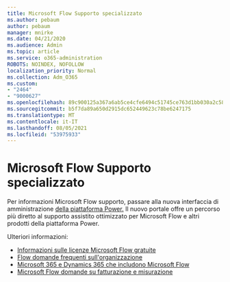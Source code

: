 ```yaml
---
title: Microsoft Flow Supporto specializzato
ms.author: pebaum
author: pebaum
manager: mnirke
ms.date: 04/21/2020
ms.audience: Admin
ms.topic: article
ms.service: o365-administration
ROBOTS: NOINDEX, NOFOLLOW
localization_priority: Normal
ms.collection: Adm_O365
ms.custom:
- "2464"
- "9000627"
ms.openlocfilehash: 89c900125a367a6ab5ce4cfe6494c51745ce763d1bb030a2c589a906525f21de
ms.sourcegitcommit: b5f7da89a650d2915dc652449623c78be6247175
ms.translationtype: MT
ms.contentlocale: it-IT
ms.lasthandoff: 08/05/2021
ms.locfileid: "53975933"
---
```

# <a name="microsoft-flow-specialized-support"></a>Microsoft Flow Supporto specializzato

Per informazioni Microsoft Flow supporto, passare alla nuova interfaccia di amministrazione [della piattaforma Power.](https://aka.ms/flowadminsupport) Il nuovo portale offre un percorso più diretto al supporto assistito ottimizzato per Microsoft Flow e altri prodotti della piattaforma Power.

Ulteriori informazioni:
- [Informazioni sulle licenze Microsoft Flow gratuite](https://go.microsoft.com/fwlink/?linkid=2095610)
- [Flow domande frequenti sull'organizzazione](https://go.microsoft.com/fwlink/?linkid=2072608)
- [Microsoft 365 e Dynamics 365 che includono Microsoft Flow](https://go.microsoft.com/fwlink/?linkid=2072406)
- [Microsoft Flow domande su fatturazione e misurazione](https://go.microsoft.com/fwlink/?linkid=2072612)